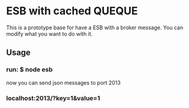 # ESB with cached QUEQUE

This is a prototype base for have a ESB with a broker message. You can modify what you want to do with it.

## Usage

### run: $ node esb

now you can send json messages to port 2013

### localhost:2013/?key=1&value=1